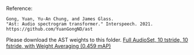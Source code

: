 
Reference:

	Gong, Yuan, Yu-An Chung, and James Glass.
	"Ast: Audio spectrogram transformer." Interspeech. 2021.
	https://github.com/YuanGongND/ast


Please download the AST weights to this folder.
[Full AudioSet, 10 tstride, 10 fstride, with Weight Averaging (0.459 mAP)](https://www.dropbox.com/s/ca0b1v2nlxzyeb4/audioset_10_10_0.4593.pth?dl=1)


